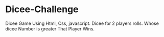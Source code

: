# Dicee-Challenge
Dicee Game Using Html, Css, javascript.
Dicee for 2 players rolls. Whose dicee Number is greater That Player Wins. 
